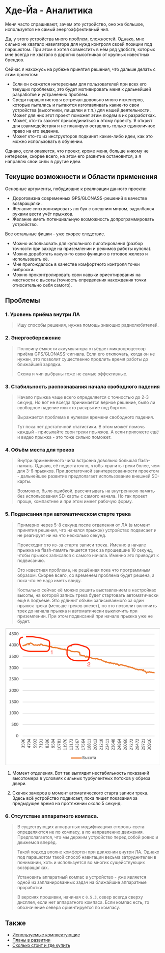 # Хде-Йа - Аналитика

Меня часто спрашивают, зачем это устройство, оно же большое, используется не самый энергоэффективный чип.

Да, у этого устройства много проблем, сложностей. Однако, мне сильно не хватало навигатора для нужд контроля своей позиции под парашютом. При этом я хотел совместить в нём ряд удобств, которых мне всегда не хватало в дорогих высотниках от крупных известных брендов.

Сейчас я нахожусь на рубеже принятия решения, что дальше делать с этим проектом:

* Если он окажется интересным для пользователей при всех его текущих проблемах, это будет мотивировать меня к дальнейшей разработке и устранению проблем.
* Среди парашютистов я встречал довольно много инженеров, которые пытались и пытаются изготавливать какие-то свои устройства (высотники, пищалки и т.п.) для нашей деятельности. Может для них этот проект поможет этим людям в их разработках.
* Может, кто-то захочет присоединиться к этому проекту. Я открыт для взаимодействия и не планирую оставлять только единоличное право на его ведение.
* Может кто-то из инструкторов подкинет какие-либо идеи, как это можно использовать в обучении.

Однако, если окажется, что проект, кроме меня, больше никому не интересен, скорее всего, на этом его развитие остановится, а я направлю свои силы в другие идеи.


## Текущие возможности и Области применения

Основные аргументы, побудившие к реализации данного проекта:

* Дороговизна современных GPS/GLONASS-решений в качестве возвращалки.
* Желание синхронизировать логбук с внешним миром, задолбался руками вести учёт прыжков.
* Желание иметь потенциальную возможность допрограммировать устройство.

Все остальные фишки - уже скорее следствие.

* Можно использовать для купольного пилотирования (разбор точности при заходе на приземлении и режимов работы купола).
* Можно доработать какую-то свою функцию в готовое железо и использовать её.
* Мне пригождалось в качестве комфортного контроля точки выброски.
* Можно проконтролировать свои навыки ориентирования на местности с высоты (точность определения нахождения точки относительно себя самого).


## Проблемы

### 1. Уровень приёма внутри ЛА

>Ищу способы решения, нужна помощь знающих радиолюбителей.

### 2. Энергосбережение

>Половину ёмкости аккумулятора отъёдает микропроцессор приёма GPS/GLONASS-сигнала. Если его отключать, когда он не нужен, это позволит существенно продлить время работы до ближайшей зарядки.
>
>Схема и чип выбраны тоже не самые эффективные.

### 3. Стабильность распознавания начала свободного падения

>Начало прыжка чаще всего определяется с точностью до 2-3 секунд. Но вот не всегда принимается верное решение, было ли свободное падение или это раскрытие под бортом.
>
>Выражается проблема в нулевом времени свободного падения.
>
>Тут пока нет достаточной статистики. В этом может помочь каждый - присылайте свои треки прыжков. А если приложете ещё и видео прыжка - это тоже сильно поможет.

### 4. Объём места для треков

>Внутри применённого чипа встроена довольно большая flash-память. Однако, её недостаточно, чтобы хранить треки более, чем для 3-6 прыжков. При достаточной заинтересованности проектом - дальнейшее развитие предполагает использование внешней SD-карты.
>
>Возможно, было ошибкой, рассчитывать на внутреннюю память без использования SD-карты с самого начала. Но так проект проще, компактнее и при этом имеет рабочую форму.

### 5. Подвисания при автоматическом старте трека

>Примерно через 5-8 секунд после отделения от ЛА (в момент принятия решения, что начался прыжок) устройство подвисает и не реагирует ни на что несколько секунд.
>
>Происходит это из-за старта записи трека. Именно в начале прыжка на flash-память пишется трек за прошедшие 10 секунд, чтобы прыжок записался с самого начала. Именно это приводит к подвисанию.
>
>Это известная проблема, не решённая пока что программным образом. Скорее всего, со временем проблема будет решена, а пока что её надо иметь ввиду.
>
>Костыльно сейчас её можно решить выставлением в настройках высоты, на которой запись трека будет стартовать автоматически ещё в подъёме. Это удлинит объём записываемого за один прыжок трека (меньше треков влезет), но это позволит включить трек до начала прыжка и автоматически выключить при приземлении. При этом подвисаний при начале прыжка уже не будет.

![](altbug.png "Баги при замере высоты по барометру")

1. Момент отделения. Вот так выглядит нестабильность показаний высотомера в условиях сильных турбулентных потоков у обреза двери.

2. Скачок замеров в момент атоматического старта записи трека. Здесь всё устройство подвисает, пока пишет показания за предыдущее время на протяжении около 5 секунд.

### 6. Отсутствие аппаратного компаса.

>В существующих аппаратных модификациях стороны света определяются не по компасу, а по направлению движения. Предполагается, что мы держим устройство перед собой ровно и движемся вперёд.
>
>Такой подход вполне комфортен при движении внутри ЛА. Однако под парашютом такой способ навигации весьма затруднителен в понимании, хоть и используется во многих сущействующих возвращалках.
>
>Установить аппаратный компас в устройство - уже является одной из запланированных задач на ближайшие аппаратные проработки.
>
>В версиях прошивки, начиная с `0.5.3`, север всегда сверху дисплея, если нет аппаратного компаса. Если компас есть, то обозначение севера ориентируется по компасу.

## Также

* [Используемые комплектующие](hardware.md)
* [Планы в развитии](future.md)
* [Сколько стоит и где купить](price.md)
